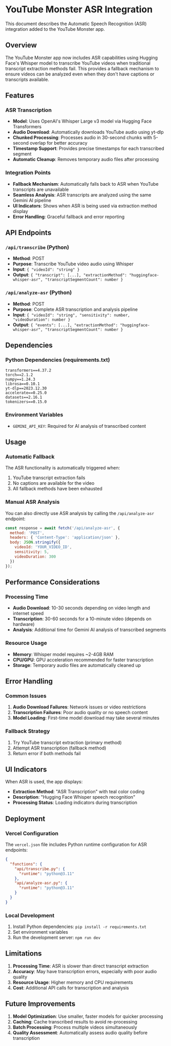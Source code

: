 # YouTube Monster ASR Integration

This document describes the Automatic Speech Recognition (ASR) integration added to the YouTube Monster app.

## Overview

The YouTube Monster app now includes ASR capabilities using Hugging Face's Whisper model to transcribe YouTube videos when traditional transcript extraction methods fail. This provides a fallback mechanism to ensure videos can be analyzed even when they don't have captions or transcripts available.

## Features

### ASR Transcription
- **Model**: Uses OpenAI's Whisper Large v3 model via Hugging Face Transformers
- **Audio Download**: Automatically downloads YouTube audio using yt-dlp
- **Chunked Processing**: Processes audio in 30-second chunks with 5-second overlap for better accuracy
- **Timestamp Support**: Provides precise timestamps for each transcribed segment
- **Automatic Cleanup**: Removes temporary audio files after processing

### Integration Points
- **Fallback Mechanism**: Automatically falls back to ASR when YouTube transcripts are unavailable
- **Seamless Analysis**: ASR transcripts are analyzed using the same Gemini AI pipeline
- **UI Indicators**: Shows when ASR is being used via extraction method display
- **Error Handling**: Graceful fallback and error reporting

## API Endpoints

### `/api/transcribe` (Python)
- **Method**: POST
- **Purpose**: Transcribe YouTube video audio using Whisper
- **Input**: `{ "videoId": "string" }`
- **Output**: `{ "transcript": [...], "extractionMethod": "huggingface-whisper-asr", "transcriptSegmentCount": number }`

### `/api/analyze-asr` (Python)
- **Method**: POST
- **Purpose**: Complete ASR transcription and analysis pipeline
- **Input**: `{ "videoId": "string", "sensitivity": number, "videoDuration": number }`
- **Output**: `{ "events": [...], "extractionMethod": "huggingface-whisper-asr", "transcriptSegmentCount": number }`

## Dependencies

### Python Dependencies (requirements.txt)
```
transformers==4.37.2
torch==2.1.2
numpy==1.24.3
librosa==0.10.1
yt-dlp==2023.12.30
accelerate==0.25.0
datasets==2.16.1
tokenizers==0.15.0
```

### Environment Variables
- `GEMINI_API_KEY`: Required for AI analysis of transcribed content

## Usage

### Automatic Fallback
The ASR functionality is automatically triggered when:
1. YouTube transcript extraction fails
2. No captions are available for the video
3. All fallback methods have been exhausted

### Manual ASR Analysis
You can also directly use ASR analysis by calling the `/api/analyze-asr` endpoint:

```javascript
const response = await fetch('/api/analyze-asr', {
  method: 'POST',
  headers: { 'Content-Type': 'application/json' },
  body: JSON.stringify({
    videoId: 'YOUR_VIDEO_ID',
    sensitivity: 5,
    videoDuration: 300
  })
});
```

## Performance Considerations

### Processing Time
- **Audio Download**: 10-30 seconds depending on video length and internet speed
- **Transcription**: 30-60 seconds for a 10-minute video (depends on hardware)
- **Analysis**: Additional time for Gemini AI analysis of transcribed segments

### Resource Usage
- **Memory**: Whisper model requires ~2-4GB RAM
- **CPU/GPU**: GPU acceleration recommended for faster transcription
- **Storage**: Temporary audio files are automatically cleaned up

## Error Handling

### Common Issues
1. **Audio Download Failures**: Network issues or video restrictions
2. **Transcription Failures**: Poor audio quality or no speech content
3. **Model Loading**: First-time model download may take several minutes

### Fallback Strategy
1. Try YouTube transcript extraction (primary method)
2. Attempt ASR transcription (fallback method)
3. Return error if both methods fail

## UI Indicators

When ASR is used, the app displays:
- **Extraction Method**: "ASR Transcription" with teal color coding
- **Description**: "Hugging Face Whisper speech recognition"
- **Processing Status**: Loading indicators during transcription

## Deployment

### Vercel Configuration
The `vercel.json` file includes Python runtime configuration for ASR endpoints:

```json
{
  "functions": {
    "api/transcribe.py": {
      "runtime": "python@3.11"
    },
    "api/analyze-asr.py": {
      "runtime": "python@3.11"
    }
  }
}
```

### Local Development
1. Install Python dependencies: `pip install -r requirements.txt`
2. Set environment variables
3. Run the development server: `npm run dev`

## Limitations

1. **Processing Time**: ASR is slower than direct transcript extraction
2. **Accuracy**: May have transcription errors, especially with poor audio quality
3. **Resource Usage**: Higher memory and CPU requirements
4. **Cost**: Additional API calls for transcription and analysis

## Future Improvements

1. **Model Optimization**: Use smaller, faster models for quicker processing
2. **Caching**: Cache transcribed results to avoid re-processing
3. **Batch Processing**: Process multiple videos simultaneously
4. **Quality Assessment**: Automatically assess audio quality before transcription 